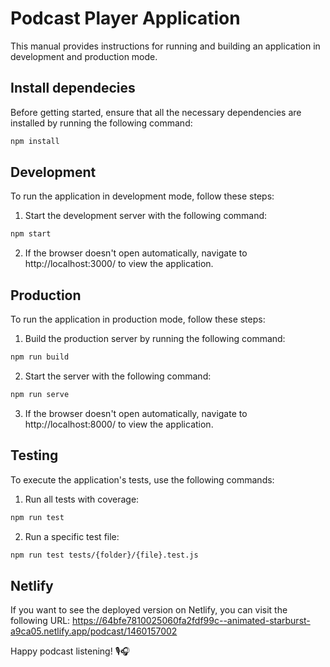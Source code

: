 # Podcast Player Application

This manual provides instructions for running and building an application in development and production mode.

## Install dependecies
Before getting started, ensure that all the necessary dependencies are installed by running the following command:
```bash
npm install
```

## Development
To run the application in development mode, follow these steps:
1. Start the development server with the following command:
```bash
npm start
```

2. If the browser doesn't open automatically, navigate to http://localhost:3000/ to view the application.


## Production
To run the application in production mode, follow these steps:
1. Build the production server by running the following command:
```bash
npm run build
```

2. Start the server with the following command:
```bash
npm run serve
```

3. If the browser doesn't open automatically, navigate to http://localhost:8000/ to view the application.


## Testing
To execute the application's tests, use the following commands:
1. Run all tests with coverage:
```bash
npm run test
```

2. Run a specific test file:
```bash
npm run test tests/{folder}/{file}.test.js
```

## Netlify
If you want to see the deployed version on Netlify, you can visit the following URL:
https://64bfe7810025060fa2fdf99c--animated-starburst-a9ca05.netlify.app/podcast/1460157002

Happy podcast listening! 🎙️🎧